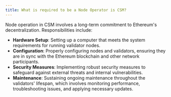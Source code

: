 ```yaml
---
title: What is required to be a Node Operator is CSM?
---
```


Node operation in CSM involves a long-term commitment to Ethereum's decentralization. Responsibilities include:

- **Hardware Setup**: Setting up a computer that meets the system requirements for running validator nodes.
- **Configuration**: Properly configuring nodes and validators, ensuring they are in sync with the Ethereum blockchain and other network participants.
- **Security Measures**: Implementing robust security measures to safeguard against external threats and internal vulnerabilities.
- **Maintenance**: Sustaining ongoing maintenance throughout the validators' lifespan, which involves monitoring performance, troubleshooting issues, and applying necessary updates.

